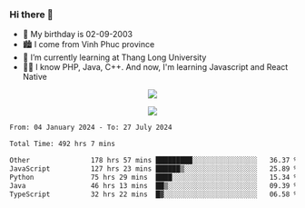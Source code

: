 ### Hi there 👋
- 🎂 My birthday is 02-09-2003
- 🏙️ I come from Vinh Phuc province
- 🌱 I’m currently learning at Thang Long University
- 🧑‍💻 I know PHP, Java, C++. And now, I'm learning Javascript and React Native
<p align="center"><img src="https://github-readme-stats.vercel.app/api?username=tmquang0209&show_icons=true&theme=gradient"></p>
<p align="center"><img src="https://github-readme-stats.vercel.app/api/top-langs/?username=tmquang0209&hide=scss,css&langs_count=10"></p>
<!--START_SECTION:waka-->

```txt
From: 04 January 2024 - To: 27 July 2024

Total Time: 492 hrs 7 mins

Other               178 hrs 57 mins █████████░░░░░░░░░░░░░░░░   36.37 %
JavaScript          127 hrs 23 mins ██████▒░░░░░░░░░░░░░░░░░░   25.89 %
Python              75 hrs 29 mins  ████░░░░░░░░░░░░░░░░░░░░░   15.34 %
Java                46 hrs 13 mins  ██▒░░░░░░░░░░░░░░░░░░░░░░   09.39 %
TypeScript          32 hrs 22 mins  █▓░░░░░░░░░░░░░░░░░░░░░░░   06.58 %
```

<!--END_SECTION:waka-->

